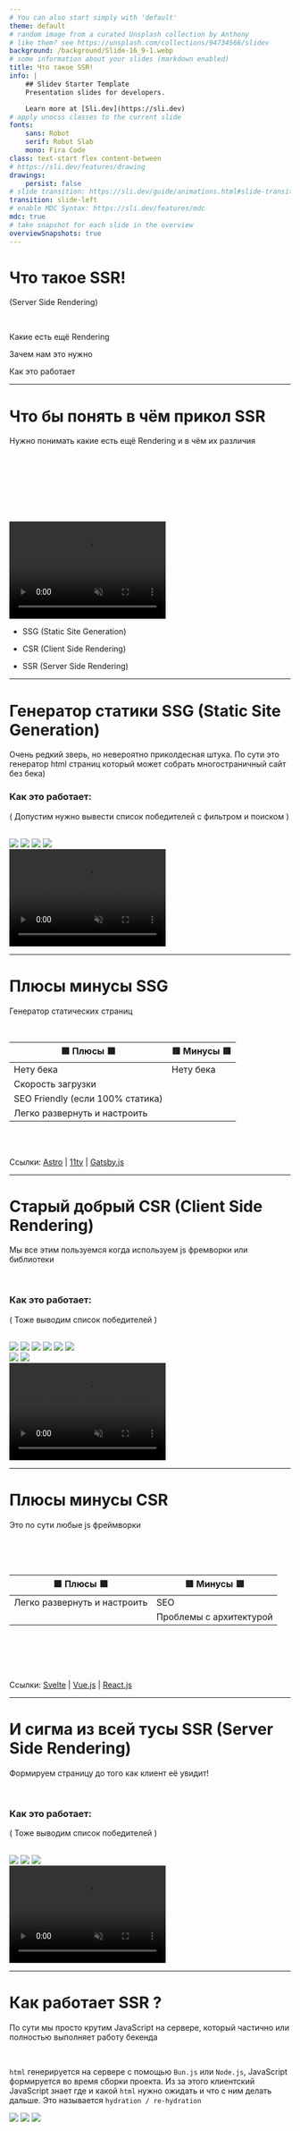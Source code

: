 ```yaml
---
# You can also start simply with 'default'
theme: default
# random image from a curated Unsplash collection by Anthony
# like them? see https://unsplash.com/collections/94734566/slidev
background: /background/Slide-16_9-1.webp
# some information about your slides (markdown enabled)
title: Что такое SSR!
info: |
    ## Slidev Starter Template
    Presentation slides for developers.

    Learn more at [Sli.dev](https://sli.dev)
# apply unocss classes to the current slide
fonts:
    sans: Robot
    serif: Robot Slab
    mono: Fira Code
class: text-start flex content-between
# https://sli.dev/features/drawing
drawings:
    persist: false
# slide transition: https://sli.dev/guide/animations.html#slide-transitions
transition: slide-left
# enable MDC Syntax: https://sli.dev/features/mdc
mdc: true
# take snapshot for each slide in the overview
overviewSnapshots: true
---
```


# Что такое SSR!

(Server Side Rendering)

<br>

Какие есть ещё <span class="bg-gradient-to-r from-cyan-700 to-blue-700 inline-block px-1 rounded">Rendering</span>

Зачем нам это нужно

Как это работает

<!-- И может ну его нахер останемся на <span class="bg-gradient-to-r from-fuchsia-700 to-rose-700 inline-block px-1 rounded">PHP?</span> -->

---

# Что бы понять в чём прикол SSR

<p></p>
Нужно понимать какие есть ещё <span class="bg-gradient-to-r from-cyan-700 to-blue-700 inline-block px-1 rounded">Rendering</span> и в чём их различия

<br>
<br>
<br>
<br>
<br>
<br>
<br>
<br>
<br>

<v-click>

<v-drag pos="180,130,700,_,0">
 <video controls='false' autoplay="autoplay" muted loop width="280" height="174" src="./assets/2/ryan-gosling.mp4"></video>
</v-drag>

-   <span class="bg-gradient-to-r from-green-700 to-cyan-700 inline-block px-2 rounded">SSG</span> (Static Site Generation)

-   <span class="bg-gradient-to-r from-yellow-700 to-rose-700 inline-block px-2 rounded">CSR</span> (Client Side Rendering)

-   <span class="bg-gradient-to-r from-cyan-700 to-blue-700 inline-block px-2 rounded">SSR</span> (Server Side Rendering)

</v-click>

---

# Генератор статики <span class="bg-gradient-to-r from-green-700 to-cyan-700 inline-block px-2 rounded">SSG</span> (Static Site Generation)

Очень редкий зверь, но невероятно приколдесная штука. По сути это генератор html страниц который может собрать многостраничный сайт без бека)

### Как это работает:

<v-drag v-click pos="260,125,700,_,-2">
<p class="text-slate-500">( Допустим нужно вывести список победителей с фильтром и поиском )</p>
</v-drag>
<br>

<div class="img-list flex gap-20">
  <img v-click src="./assets/ssg/ssg_01.svg">
  <img v-click src="./assets/ssg/ssg_02.svg">
  <img v-click src="./assets/ssg/ssg_03.svg">
  <img v-click src="./assets/ssg/ssg_04.svg">
</div>

<v-drag v-click pos="660,190,700,_,2">
  <video controls='false' autoplay="autoplay" muted loop width="280" height="174" src="./assets/ssg/the-rock-dwayne-johnson.mp4"></video>
</v-drag>

<style>
 .img-list .slidev-vclick-hidden {
   display: none
 }
</style>

---

# Плюсы минусы <span class="bg-gradient-to-r from-green-700 to-cyan-700 inline-block px-2 rounded">SSG</span>

Генератор статических страниц

<br>

| 🟩 Плюсы 🟩                      | 🟥 Минусы 🟥 |
| -------------------------------- | ------------ |
| Нету бека                        | Нету бека    |
| Скорость загрузки                |              |
| SEO Friendly (если 100% статика) |              |
| Легко развернуть и настроить     |              |

<br>
<br>

Ссылки: [Astro](https://astro.build/) | [11ty](https://www.11ty.dev/) | [Gatsby.js](https://www.gatsbyjs.com/)

---

# Старый добрый <span class="bg-gradient-to-r from-yellow-700 to-rose-700 inline-block px-2 rounded">CSR</span> (Client Side Rendering)

Мы все этим пользуемся когда используем js фремворки или библиотеки

<br>

### Как это работает:

<v-drag v-click pos="260,125,700,_,-2">
<p class="text-slate-500">( Тоже выводим список победителей )</p>
</v-drag>
<br>

<div class="img-list flex gap-20">
  <img v-click src="./assets/csr/csr_01.svg">
  <img v-click src="./assets/csr/csr_02.svg">
  <img v-click='[4,8]' src="./assets/csr/csr_03.svg">
  <img v-click='[5,8]' src="./assets/csr/csr_04.svg">
  <img v-click='[6,8]' src="./assets/csr/csr_05.svg">
  <img v-click='8' src="./assets/csr/csr_06.svg">
</div>

<v-drag v-click='[7,8]' pos="520,190,700,_,-2">
  <div class="flex gap-12">
    <img src="./assets/csr/fuck_it.svg">
    <img src="./assets/csr/fuck_it.svg">
  </div>
</v-drag>

<v-drag v-click='9' pos="520,190,700,_,-2">
  <video controls='false' autoplay="autoplay" muted loop width="280" height="174" src="./assets/csr/maybe-iffy.mp4"></video>
</v-drag>

<style>
 .img-list .slidev-vclick-hidden {
   display: none
 }
</style>

---

# Плюсы минусы <span class="bg-gradient-to-r from-yellow-700 to-rose-700 inline-block px-2 rounded">CSR</span>

Это по сути любые js фреймворки

<br>
<br>
<br>

| 🟩 Плюсы 🟩                  | 🟥 Минусы 🟥            |
| ---------------------------- | ----------------------- |
| Легко развернуть и настроить | SEO                     |
|                              | Проблемы с архитектурой |

<br>
<br>
<br>
<br>

Ссылки: [Svelte](https://svelte.dev/) | [Vue.js](https://vuejs.org/) | [React.js](https://react.dev/)

---

# И сигма из всей тусы <span class="bg-gradient-to-r from-cyan-700 to-blue-700 inline-block px-2 rounded">SSR</span> (Server Side Rendering)

Формируем страницу до того как клиент её увидит!

<br>

### Как это работает:

<v-drag v-click pos="260,125,700,_,-2">
<p class="text-slate-500">( Тоже выводим список победителей )</p>
</v-drag>
<br>

<div class="img-list flex gap-20">
  <img v-click src="./assets/ssr/ssr_01.svg">
  <img v-click src="./assets/ssr/ssr_02.svg">
  <img v-click src="./assets/ssr/ssr_03.svg">
</div>

<v-drag v-click pos="560,220,700,_,2">
  <video controls='false' autoplay="autoplay" muted loop width="280" height="174" src="./assets/ssr/black-friday.mp4"></video>
</v-drag>

<style>
 .img-list .slidev-vclick-hidden {
   display: none
 }
</style>

---

# Как работает <span class="bg-gradient-to-r from-cyan-700 to-blue-700 inline-block px-2 rounded">SSR</span> ?

По сути мы просто крутим JavaScript на сервере, который частично или полностью выполняет работу бекенда

<br>

<v-click>

`html` генерируется на сервере с помощью `Bun.js` или `Node.js`, JavaScript формируется во время сборки проекта. Из за этого клиентский JavaScript знает где и какой `html` нужно ожидать и что с ним делать дальше. Это называется `hydration / re-hydration`

</v-click>

<v-drag v-click pos="150,310,520,150,0">
  <img src="./assets/ssr/ssr_h_01.svg">
</v-drag>

<v-drag v-click pos="150,310,520,150,0">
  <img src="./assets/ssr/ssr_h_02.svg">
</v-drag>

<v-drag v-click pos="150,310,520,150,0">
  <img src="./assets/ssr/ssr_h_03.svg">
</v-drag>

<br><br><br><br><br><br><br><br>

<v-click>

> Важно учитывать что часть js выполняется на сервере а часть на клиенте

</v-click>

<v-drag v-click pos="730,300,700,_,2">
  <video controls='false' autoplay="autoplay" muted loop width="180" height="174" src="./assets/ssr/wtf-is-going-on-confused.mp4"></video>
</v-drag>

---

# Плюсы минусы <span class="bg-gradient-to-r from-cyan-700 to-blue-700 inline-block px-2 rounded">SSR</span>

Laravel + js фреймворки и никаких `.blade.php`

<br>
<br>

| 🟩 Плюсы 🟩                     | 🟥 Минусы 🟥        |
| ------------------------------- | ------------------- |
| SEO Friendly                    | Сложная настройка   |
| Удобно организовать архитектуру | Современные сервера |
| Поное разделение бек фронт      |                     |
| Бек на Laravel                  |                     |

<br>
<br>

Ссылки: [Inertia.js](https://inertiajs.com/)

---

# Зачем нам нужен <span class="bg-gradient-to-r from-cyan-700 to-blue-700 inline-block px-2 rounded">SSR</span> ?

Спойлер: это нужно только для seo ну, и немного для производительности но если ты wb или ozon

-   Можно полностью писать фронт на js фреймворках без каких либо ограничений
-   На прямую передавать данные в js фреймворк во момент формирования страницы на сервере
-   Вся логика формирования html на стороне сервера, но только при первой загрузки страницы

<br>

#### Если во всём этом разобраться то это очень удобно и быстро разрабатывается и масштабируется
